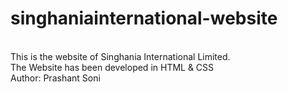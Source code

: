 # singhaniainternational-website
<br>
This is the website of Singhania International Limited. 
<br>
The Website has been developed in HTML & CSS
<BR>
Author: Prashant Soni 